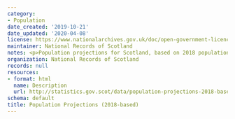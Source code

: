 ```yaml
---
category:
- Population
date_created: '2019-10-21'
date_updated: '2020-04-08'
license: https://www.nationalarchives.gov.uk/doc/open-government-licence/version/3/
maintainer: National Records of Scotland
notes: <p>Population projections for Scotland, based on 2018 population estimates</p>
organization: National Records of Scotland
records: null
resources:
- format: html
  name: Description
  url: http://statistics.gov.scot/data/population-projections-2018-based
schema: default
title: Population Projections (2018-based)
---
```

